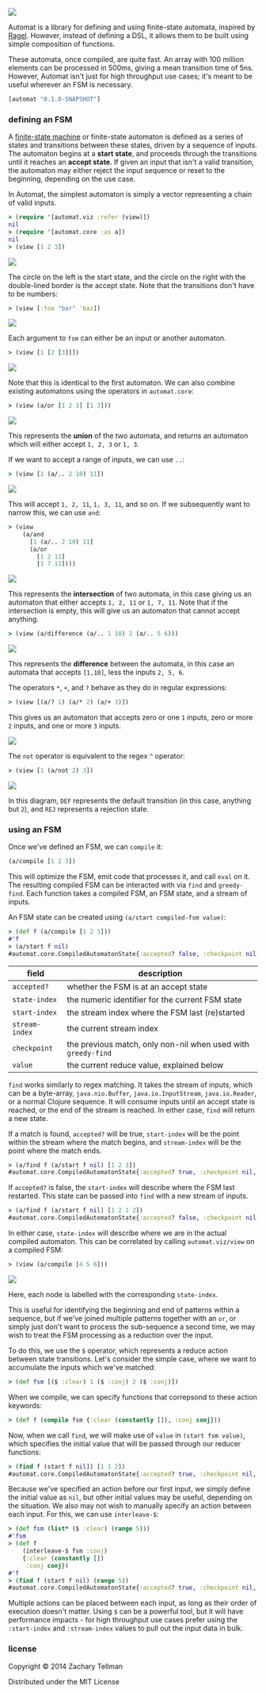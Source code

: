 ![](docs/automat.JPG)

Automat is a library for defining and using finite-state automata, inspired by [Ragel](http://www.complang.org/ragel/).  However, instead of defining a DSL, it allows them to be built using simple composition of functions.

These automata, once compiled, are quite fast.  An array with 100 million elements can be processed in 500ms, giving a mean transition time of 5ns.  However, Automat isn't just for high throughput use cases; it's meant to be useful wherever an FSM is necessary.

```clj
[automat "0.1.0-SNAPSHOT"]
```

### defining an FSM

A [finite-state machine](http://en.wikipedia.org/wiki/Finite-state_machine) or finite-state automaton is defined as a series of states and transitions between these states, driven by a sequence of inputs. The automaton begins at a **start state**, and proceeds through the transitions until it reaches an **accept state**.  If given an input that isn't a valid transition, the automaton may either reject the input sequence or reset to the beginning, depending on the use case.

In Automat, the simplest automaton is simply a vector representing a chain of valid inputs.

```clj
> (require '[automat.viz :refer (view)])
nil
> (require '[automat.core :as a])
nil
> (view [1 2 3])
```

![](docs/readme-0.png)

The circle on the left is the start state, and the circle on the right with the double-lined border is the accept state.  Note that the transitions don't have to be numbers:

```clj
> (view [:foo "bar" 'baz])
```

![](docs/readme-1.png)

Each argument to `fsm` can either be an input or another automaton.

```clj
> (view [1 [2 [3]]])
```

![](docs/readme-0.png)

Note that this is identical to the first automaton.  We can also combine existing automatons using the operators in `automat.core`:

```clj
> (view (a/or [1 2 3] [1 3]))
```

![](docs/readme-2.png)

This represents the **union** of the two automata, and returns an automaton which will either accept `1, 2, 3` or `1, 3`.

If we want to accept a range of inputs, we can use `..`:

```clj
> (view [1 (a/.. 2 10) 11])
```

![](docs/readme-3.png)

This will accept `1, 2, 11`, `1, 3, 11`, and so on.  If we subsequently want to narrow this, we can use `and`:

```clj
> (view
    (a/and
      [1 (a/.. 2 10) 11]
      (a/or
        [1 2 11]
        [1 7 11])))
```

![](docs/readme-4.png)

This represents the **intersection** of two automata, in this case giving us an automaton that either accepts `1, 2, 11` or `1, 7, 11`.  Note that if the intersection is empty, this will give us an automaton that cannot accept anything.

```clj
> (view (a/difference (a/.. 1 10) 2 (a/.. 5 6)))
```

![](docs/readme-7.png)

This represents the **difference** between the automata, in this case an automata that accepts `[1,10]`, less the inputs `2, 5, 6`.

The operators `*`, `+`, and `?` behave as they do in regular expressions:

```clj
> (view [(a/? 1) (a/* 2) (a/+ 3)])
```

This gives us an automaton that accepts zero or one `1` inputs, zero or more `2` inputs, and one or more `3` inputs.

![](docs/readme-5.png)

The `not` operator is equivalent to the regex `^` operator:

```clj
> (view [1 (a/not 2) 3])
```

![](docs/readme-6.png)

In this diagram, `DEF` represents the default transition (in this case, anything but `2`), and `REJ` represents a rejection state.

### using an FSM

Once we've defined an FSM, we can `compile` it:

```clj
(a/compile [1 2 3])
```

This will optimize the FSM, emit code that processes it, and call `eval` on it.  The resulting compiled FSM can be interacted with via `find` and `greedy-find`.  Each function takes a compiled FSM, an FSM state, and a stream of inputs.

An FSM state can be created using `(a/start compiled-fsm value)`:

```clj
> (def f (a/compile [1 2 3]))
#'f
> (a/start f nil)
#automat.core.CompiledAutomatonState{:accepted? false, :checkpoint nil, :state-index 0, :start-index 0, :stream-index 0, :value nil}
```

| field | description |
|-------|-------------|
| `accepted?` | whether the FSM is at an accept state |
| `state-index` | the numeric identifier for the current FSM state |
| `start-index` | the stream index where the FSM last (re)started |
| `stream-index` | the current stream index |
| `checkpoint` | the previous match, only non-nil when used with `greedy-find` |
| `value` | the current reduce value, explained below |

`find` works similarly to regex matching.  It takes the stream of inputs, which can be a byte-array, `java.nio.Buffer`, `java.io.InputStream`, `java.io.Reader`, or a normal Clojure sequence. It will consume inputs until an accept state is reached, or the end of the stream is reached.  In either case, `find` will return a new state.

If a match is found, `accepted?` will be true, `start-index` will be the point within the stream where the match begins, and `stream-index` will be the point where the match ends.

```clj
> (a/find f (a/start f nil) [1 2 3])
#automat.core.CompiledAutomatonState{:accepted? true, :checkpoint nil, :state-index 3, :start-index 0, :stream-index 3, :value nil}
```

If `accepted?` is false, the `start-index` will describe where the FSM last restarted.  This state can be passed into `find` with a new stream of inputs.

```clj
> (a/find f (a/start f nil) [1 2 1 2])
#automat.core.CompiledAutomatonState{:accepted? false, :checkpoint nil, :state-index 2, :start-index 2, :stream-index 4, :value nil)}
```

In either case, `state-index` will describe where we are in the actual compiled automaton.  This can be correlated by calling `automat.viz/view` on a compiled FSM:

```clj
> (view (a/compile [4 5 6]))
```

![](docs/readme-8.png)

Here, each node is labelled with the corresponding `state-index`.

This is useful for identifying the beginning and end of patterns within a sequence, but if we've joined multiple patterns together with an `or`, or simply just don't want to process the sub-sequence a second time, we may wish to treat the FSM processing as a reduction over the input.

To do this, we use the `$` operator, which represents a reduce action between state transitions.  Let's consider the simple case, where we want to accumulate the inputs which we've matched:

```clj
> (def fsm [($ :clear) 1 ($ :conj) 2 ($ :conj)])
```

When we compile, we can specify functions that correpsond to these action keywords:

```clj
> (def f (compile fsm {:clear (constantly []), :conj conj}))
```

Now, when we call `find`, we will make use of `value` in `(start fsm value)`, which specifies the initial value that will be passed through our reducer functions:

```clj
> (find f (start f nil]) [1 1 2])
#automat.core.CompiledAutomatonState{:accepted? true, :checkpoint nil, :state-index 2, :start-index 2, :stream-index 4, :value [1 2]}
```

Because we've specified an action before our first input, we simply define the initial value as `nil`, but other initial values may be useful, depending on the situation.  We also may not wish to manually specify an action between each input.  For this, we can use `interleave-$`:

```clj
> (def fsm (list* ($ :clear) (range 5)))
#'fsm
> (def f
    (interleave-$ fsm :conj)
    {:clear (constantly [])
     :conj conj})
#'f
> (find f (start f nil) (range 5))
#automat.core.CompiledAutomatonState{:accepted? true, :checkpoint nil, :state-index 5, :start-index 0, :stream-index 5, :value [0 1 2 3 4]}
```

Multiple actions can be placed between each input, as long as their order of execution doesn't matter.  Using `$` can be a powerful tool, but it will have performance impacts - for high throughput use cases prefer using the `:start-index` and `:stream-index` values to pull out the input data in bulk.

### license

Copyright © 2014 Zachary Tellman

Distributed under the MIT License

